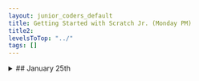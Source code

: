 ```yaml
---
layout: junior_coders_default
title: Getting Started with Scratch Jr. (Monday PM)
title2: 
levelsToTop: "../"
tags: []
---
```





<details markdown=1>
<summary markdown=1>## January 25th 
</summary>

## January 25th 

### Homework due February 1st

### Recap for January 25th 

Platformer Game
  : Student finished shooting game and the other students had a lot of fun playing the game. It was very challenging, and everyone had fun trying to beat the game. The student really enjoyed explaining all the special features of the game.

<iframe width="660" height="408" src="//www.tynker.com/ide/embedded?p=5ff2d7d79b253560ca4078b5&controls=true&autostart=false" frameborder="0" allowfullscreen></iframe>
{: .jsgif}


Pet Project and Art Studio
  : The student finished up the last part of their Pet Project. We looked at some other projects together and found one she would like. For this Art Studio we worked through sending and receiving a message to change the costume of the pen actor when the colored squares are clicked. The student added some actors and tried to recreate the code, and we focused on making sure the new names and references were right. 


<iframe width="660" height="408" src="//www.tynker.com/ide/embedded?p=6005537ab7669807061233e8&controls=true&autostart=false" frameborder="0" allowfullscreen></iframe>
{: .jsgif}

Tic Tac Toe
  : The student made a lot of progress on this project today. First we had a problem locating the position of the actors. Due to a quirk in Tynker, hidden AND blank characters are not visible or clickable even when not running the program, so you need to make the character visible by changing costume. In the code, therefore, instead of showing and hiding the characters, we changed the costumes to blank instead. 
  : Having done that, we then placed the actors in the right position and renamed them.
  : Then, we started making the code that would allow us to click the square to make it X or O. 
  : The student quickly understood that we need a variable "who the player is".
  : After creating that variable, we initialized it and created the if else loop that tests to see who the player is before changing the costume.
  : All in all a lot of great work for one day!


First Project
  : A student working on their first Tynker project, Space Rush. They decided they wanted to change the rocket to an "Among Us" character and we talked about how to import costumes into Tynker but had a problem uploading the actor's costume. We learned that you must make sure you download as jpg/png and not as html.


Haunted House/Among Us
  : I revised the Haunted House project a bit so that it would be faster, and the student was quite pleased. However, they had started on another project and were having a problem making the character disappear. It turned out the code was correct, but they had typed the name of the actor into the space and probably had a typo or extra space. We learned that it is usually better to click from the drop down menu if one is offered.

</details>
